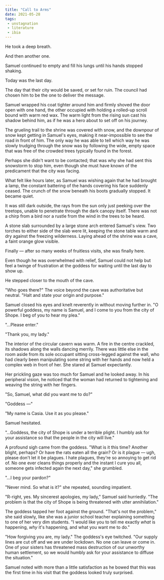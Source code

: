```yaml
---
title: "Call to Arms"
date: 2021-05-28
tags:
 - unstagnation
 - literature
 - ibia
---
```

He took a deep breath.

And then another one.

Samuel continued to empty and fill his lungs until his hands stopped shaking.

Today was the last day.

<!-- excerpt -->

The day that their city would be saved, or set for ruin. The council had chosen him to be the one to deliver the message.

Samuel wrapped his coat tighter around him and firmly shoved the door open with one hand, the other occupied with holding a rolled-up scroll bound with warm red wax. The warm light from the rising sun cast his shadow behind him, as if he was a hero about to set off on his journey.

The grueling trail to the shrine was covered with snow, and the downpour of snow kept getting in Samuel's eyes, making it near-impossible to see the road in front of him. The only way he was able to tell which way he was slowly trudging through the snow was by following the wide, empty space that was free of the crowded trees typically found in the forest.

Perhaps she didn't want to be contacted; that was why she had sent this snowstorm to stop him, even though she must have known of the predicament that the city was facing.

What felt like hours later, as Samuel was wishing again that he had brought a lamp, the constant battering of the hands covering his face suddenly ceased. The crunch of the snow beneath his boots gradually stopped. It became quiet.

It was still dark outside, the rays from the sun only just peeking over the treetops, unable to penetrate through the dark canopy itself. There was not a chirp from a bird nor a rustle from the wind in the trees to be heard.

A stone slab surrounded by a large stone arch entered Samuel's view. Two torches to either side of the slab were lit, keeping the stone table warm and dry against the freezing wilderness. Laying ahead of the shrine was a cave, a faint orange glow visible.

Finally — after so many weeks of fruitless visits, she was finally here.

Even though he was overwhelmed with relief, Samuel could not help but feel a twinge of frustration at the goddess for waiting until the last day to show up.

He stepped closer to the mouth of the cave.

"Who goes there?" The voice beyond the cave was authoritative but neutral. "Halt and state your origin and purpose."

Samuel closed his eyes and knelt reverently in without moving further in. "O powerful goddess, my name is Samuel, and I come to you from the city of Shope. I beg of you to hear my plea."

"...Please enter."

"Thank you, my lady."

The interior of the circular cavern was warm. A fire in the centre crackled, its shadows along the walls dancing merrily. There was little else in the room aside from its sole occupant sitting cross-legged against the wall, who had clearly been manipulating some string with her hands and now held a complex web in front of her. She stared at Samuel expectantly.

Her prickling gaze was too much for Samuel and he looked away. In his peripheral vision, he noticed that the woman had returned to tightening and weaving the string with her fingers.

"So, Samuel, what did you want me to do?"

"Goddess —"

"My name is Casia. Use it as you please."

Samuel hesitated.

"...Goddess, the city of Shope is under a terrible plight. I humbly ask for your assistance so that the people in the city will live."

A profound sigh came from the goddess. "What is it this time? Another blight, perhaps? Or have the rats eaten all the grain? Or is it plague — ugh, please don't let it be plagues. I hate plagues, they're so annoying to get rid of. No one ever cleans things properly and the instant I cure you all, someone gets infected again the next day," she grumbled.

"...I beg your pardon?"

"Never mind. So what is it?" she repeated, sounding impatient.

"R-right, yes. My sincerest apologies, my lady," Samuel said hurriedly. "The problem is that the city of Shope is being threatened with utter annihilation."

The goddess tapped her foot against the ground. "That's not the problem," she said slowly, like she was a junior school teacher explaining something to one of her very dim students. "I would like you to tell me exactly *what* is happening, *why* it's happening, and what you want me to do."

"How forgiving you are, my lady." The goddess's eye twitched. "Our supply lines are cut off and we are under lockdown. No one can leave or come in. One of your sisters has threatened mass destruction of our unworthy human settlement, so we would humbly ask for your assistance to diffuse the situation."

Samuel noted with more than a little satisfaction as he bowed that this was the first time in his visit that the goddess looked truly surprised.
